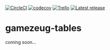 [![CircleCI](https://img.shields.io/circleci/project/github/ArtunSubasi/gamezeug-tables.svg)](https://circleci.com/gh/ArtunSubasi/gamezeug-tables)
[![codecov](https://codecov.io/gh/ArtunSubasi/gamezeug-tables/branch/master/graph/badge.svg)](https://codecov.io/gh/ArtunSubasi/gamezeug-tables)
[![Trello](https://img.shields.io/badge/Trello-public-brightgreen.svg)](https://trello.com/b/xavV1IPz/gamezeug)
[![Latest release](https://img.shields.io/github/tag/ArtunSubasi/gamezeug-tables.svg?label=Latest%20Release)](https://github.com/ArtunSubasi/gamezeug-tables/releases/latest)

# gamezeug-tables

coming soon...
